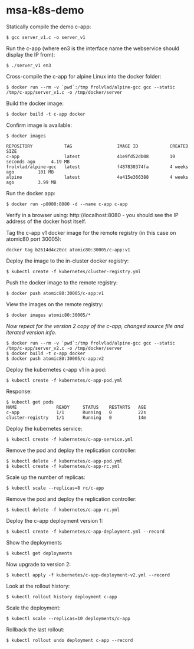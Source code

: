 # msa-k8s-demo

Statically compile the demo c-app:
```
$ gcc server_v1.c -o server_v1
```
Run the c-app (where en3 is the interface name the webservice should display the IP from):
```
$ ./server_v1 en3
```

Cross-compile the c-app for alpine Linux into the docker folder:
```
$ docker run --rm -v `pwd`:/tmp frolvlad/alpine-gcc gcc --static /tmp/c-app/server_v1.c -o /tmp/docker/server
```

Build the docker image:
```
$ docker build -t c-app docker
```

Confirm image is available:
```
$ docker images

REPOSITORY            TAG                 IMAGE ID            CREATED             SIZE
c-app                 latest              41e9fd52db08        10 seconds ago      4.19 MB
frolvlad/alpine-gcc   latest              f487830374fa        4 weeks ago         101 MB
alpine                latest              4a415e366388        4 weeks ago         3.99 MB
```

Run the docker app:
```
$ docker run -p8080:8080 -d --name c-app c-app
```

Verify in a browser using: http://localhost:8080 - you should see the IP address of the docker host itself.

Tag the c-app v1 docker image for the remote registry (in this case on atomic80 port 30005):
```
docker tag b2614d4c20cc atomic80:30005/c-app:v1
```

Deploy the image to the in-cluster docker registry:
```
$ kubectl create -f kubernetes/cluster-registry.yml
```


Push the docker image to the remote registry:
```
$ docker push atomic80:30005/c-app:v1
```
View the images on the remote registry:
```
$ docker images atomic80:30005/*
```

_Now repeat for the version 2 copy of the c-app, changed source file and iterated version info._
```
$ docker run --rm -v `pwd`:/tmp frolvlad/alpine-gcc gcc --static /tmp/c-app/server_v2.c -o /tmp/docker/server
$ docker build -t c-app docker
$ docker push atomic80:30005/c-app:v2
```

Deploy the kubernetes c-app v1 in a pod:
```
$ kubectl create -f kubernetes/c-app-pod.yml
```
Response:
```
$ kubectl get pods
NAME               READY     STATUS    RESTARTS   AGE
c-app              1/1       Running   0          22s
cluster-registry   1/1       Running   0          14m
```
Deploy the kubernetes service:
```
$ kubectl create -f kubernetes/c-app-service.yml
```
Remove the pod and deploy the replication controller:
```
$ kubectl delete -f kubernetes/c-app-pod.yml
$ kubectl create -f kubernetes/c-app-rc.yml
```
Scale up the number of replicas:
```
$ kubectl scale --replicas=8 rc/c-app
```
Remove the pod and deploy the replication controller:
```
$ kubectl delete -f kubernetes/c-app-rc.yml
```

Deploy the c-app deployment version 1:
```
$ kubectl create -f kubernetes/c-app-deployment.yml --record
```
Show the deployments
```
$ kubectl get deployments
```

Now upgrade to version 2:
```
$ kubectl apply -f kubernetes/c-app-deployment-v2.yml --record
```
Look at the rollout history:
```
$ kubectl rollout history deployment c-app
```
Scale the deployment:
```
$ kubectl scale --replicas=10 deployments/c-app
```
Rollback the last rollout:
```
$ kubectl rollout undo deployment c-app --record
```
